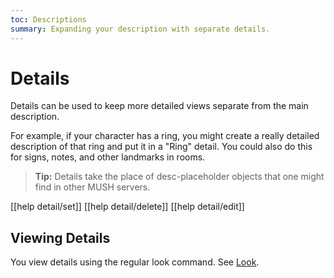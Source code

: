 ```yaml
---
toc: Descriptions
summary: Expanding your description with separate details.
---
```

# Details

Details can be used to keep more detailed views separate from the main description.  

For example, if your character has a ring, you might create a really detailed description of that ring and put it in a "Ring" detail.  You could also do this for signs, notes, and other landmarks in rooms. 

> **Tip:** Details take the place of desc-placeholder objects that one might find in other MUSH servers.

[[help detail/set]]
[[help detail/delete]]
[[help detail/edit]]

## Viewing Details

You view details using the regular look command.  See [Look](/help/look).